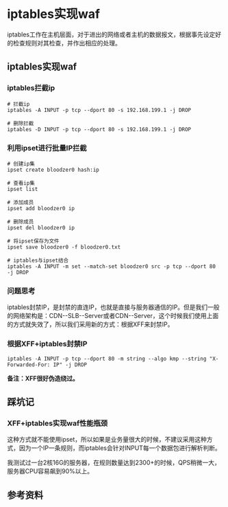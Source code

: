 # iptables实现waf
iptables工作在主机层面，对于进出的网络或者主机的数据报文，根据事先设定好的检查规则对其检查，并作出相应的处理。

## iptables实现waf
### iptables拦截ip
```
# 拦截ip
iptables -A INPUT -p tcp --dport 80 -s 192.168.199.1 -j DROP

# 删除拦截
iptables -D INPUT -p tcp --dport 80 -s 192.168.199.1 -j DROP
```

### 利用ipset进行批量IP拦截
```
# 创建ip集
ipset create bloodzer0 hash:ip

# 查看ip集
ipset list

# 添加成员
ipset add bloodzer0 ip

# 删除成员
ipset del bloodzer0 ip

# 将ipset保存为文件
ipset save bloodzer0 -f bloodzer0.txt

# iptables与ipset结合
iptables -A INPUT -m set --match-set bloodzer0 src -p tcp --dport 80  -j DROP 
```

### 问题思考
iptables封禁IP，是封禁的直连IP，也就是直接与服务器通信的IP。但是我们一般的网络架构是：CDN--SLB--Server或者CDN--Server，这个时候我们使用上面的方式就失效了，所以我们采用新的方式：根据XFF来封禁IP。

### 根据XFF+iptables封禁IP
```
iptables -A INPUT -p tcp --dport 80 -m string --algo kmp --string "X-Forwarded-For: IP" -j DROP
```

**备注：XFF很好伪造绕过。**

## 踩坑记
### XFF+iptables实现waf性能瓶颈
这种方式就不能使用ipset，所以如果是业务量很大的时候，不建议采用这种方式，因为一个IP一条规则，而iptables会针对INPUT每一个数据包进行解析判断。

我测试过一台2核16G的服务器，在规则数量达到2300+的时候，QPS稍微一大，服务器CPU容易飙到90%以上。

## 参考资料
